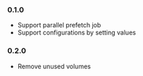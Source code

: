 ### 0.1.0

- Support parallel prefetch job
- Support configurations by setting values

### 0.2.0

- Remove unused volumes
